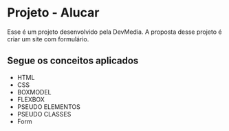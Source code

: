 # Projeto - Alucar
Esse é um projeto desenvolvido pela DevMedia. A proposta desse projeto é criar um site com formulário. 

## Segue os conceitos aplicados
- HTML
- CSS
- BOXMODEL
- FLEXBOX
- PSEUDO ELEMENTOS
- PSEUDO CLASSES
- Form
